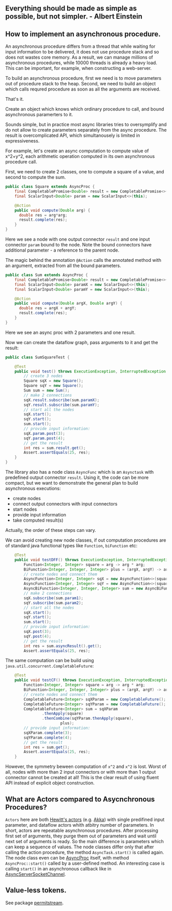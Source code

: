 Everything should be made as simple as possible, but not simpler. - Albert Einstein
------------------- 

How to implement an asynchronous procedure.
------------------------------------------
An asynchronous procedure differs from a thread that while waiting for input information to be delivered, 
it does not use procedure stack and so does not wastes core memory. 
As a result, we can manage millions of asynchronous procedures,
while 10000 threads is already a heavy load. This can be important, for example, when constructing a web-server.

To build an asynchronous procedure, first we need is to move parameters out of procedure stack to the heap.
Second, we need to build an object which calls requred procedure as soon as all the arguments are received.

That's it.

Create an object which knows which ordinary procedure to call, and bound asynchronous paramerters to it.

Sounds simple, but in practice most async libraries tries to oversymplify and do not allow to create parameters separately from
the async procedure. The result is overcomplicated API, which simultanousely is limited in expressiveness.

For example, let's create an async computation to compute value of x^2+y^2, each arithmetic operation computed in its own asynchronous procedure call.

First, we need to create 2 classes, one to compute a square of a value, and second to compute the sum.


```java
public class Square extends AsyncProc {
    final CompletablePromise<Double> result = new CompletablePromise<>();
    final ScalarInput<Double> param = new ScalarInput<>(this);

    @Action
    public void compute(Double arg) {
      double res = arg*arg;
      result.complete(res);
    }
}
```
Here we see a node with one output connector `result` and one input connector `param` bound to the node.
Note the bound connectors have additional parameter - a reference to the parent node.

The magic behind the annotation `@Action` calls the annotated method with an argument, extracted from all the bound parameters.

```java
public class Sum extends AsyncProc {
    final CompletablePromise<Double> result = new CompletablePromise<>();
    final ScalarInput<Double> paramX = new ScalarInput<>(this);
    final ScalarInput<Double> paramY = new ScalarInput<>(this);

    @Action
    public void compute(Double argX, Double argY) {
      double res = argX + argY;
      result.complete(res);
    }
}
```
Here we see an async proc with 2 parameters and one result.

Now we can create the dataflow graph, pass arguments to it and get the result:

```java
public class SumSquareTest {

    @Test
    public void test() throws ExecutionException, InterruptedException {
        // create 3 nodes
        Square sqX = new Square();
        Square sqY = new Square();
        Sum sum = new Sum();
        // make 2 connections
        sqX.result.subscribe(sum.paramX);
        sqY.result.subscribe(sum.paramY);
        // start all the nodes
        sqX.start();
        sqY.start();
        sum.start();
        // provide input information:
        sqX.param.post(3);
        sqY.param.post(4);
        // get the result
        int res = sum.result.get();
        Assert.assertEquals(25, res);
    }
}
``` 

 The library also has a node class `AsyncFunc` which is an `Asynctask` with predefined output connector `result`.
 Using it, the code can be more compact, but we want to demonstrate the general plan to build asynchronous executions:
 
 - create nodes
 - connect output connectors with input connectors
 - start nodes
 - provide input information
 - take computed result(s)
 
Actually, the order of these steps can vary.

We can avoid creating new node classes, if out computation procedures are of standard java functional types like `Function`, 
`biFunction` etc:

```java
    @Test
    public void testDFF() throws ExecutionException, InterruptedException {
        Function<Integer, Integer> square = arg -> arg * arg;
        BiFunction<Integer, Integer, Integer> plus = (argX, argY) -> argX + argY;
        // create nodes and connect them
        AsyncFunction<Integer, Integer> sqX = new AsyncFunction<>(square);
        AsyncFunction<Integer, Integer> sqY = new AsyncFunction<>(square);
        AsyncBiFunction<Integer, Integer, Integer> sum = new AsyncBiFunction<Integer, Integer, Integer>(plus);
        // make 2 connections
        sqX.subscribe(sum.param1);
        sqY.subscribe(sum.param2);
        // start all the nodes
        sqX.start();
        sqY.start();
        sum.start();
        // provide input information:
        sqX.post(3);
        sqY.post(4);
        // get the result
        int res = sum.asyncResult().get();
        Assert.assertEquals(25, res);
```
The same computation can be build using `java.util.concurrent.CompletableFuture`:

```java
    @Test
    public void testCF() throws ExecutionException, InterruptedException {
        Function<Integer, Integer> square = arg -> arg * arg;
        BiFunction<Integer, Integer, Integer> plus = (argX, argY) -> argX + argY;
        // create nodes and connect them
        CompletableFuture<Integer> sqXParam = new CompletableFuture();
        CompletableFuture<Integer> sqYParam = new CompletableFuture();
        CompletableFuture<Integer> sum = sqXParam
                .thenApply(square)
                .thenCombine(sqYParam.thenApply(square),
                        plus);
        // provide input information:
        sqXParam.complete(3);
        sqYParam.complete(4);
        // get the result
        int res = sum.get();
        Assert.assertEquals(25, res);
    }
```

However, the symmetry beween computation of `x^2` and `x^2` is lost.
Worst of all, nodes with more than 2 input connectors or with more than 1 output connector cannot be created at all!
This is the clear result of using fluent API instead of explicit object construction.

What are Actors compared to Asycnchronous Procedures?
----------------------------------------------------
`Actors` here are both [Hewitt's actors](https://en.wikipedia.org/wiki/Actor_model) (e.g. [Akka](https://akka.io/)) 
with single predifined input parameter, and dataflow actors whith atbitry number of parameters. 
In short, actors are repeatable asynchronous procedures. 
After processing first set of arguments, they purge them out of parameters and wait until next set of arguments is ready.
So the main difference is parameters which can keep a sequence of values. The node classes differ only that after calling the action procedure,
the method `AsyncTask.start()` is called again. 
The node class even can be [AsyncProc](src/main/java/org/df4j/core/node/AsyncProc.java) itself, with method `AsyncProc::start()`
called by a user-defined method. 
An interesting case is calling `start()` in an asynchronous callback like in
 [AsyncServerSocketChannel](../df4j-nio2/src/main/java/org/df4j/nio2/net/AsyncServerSocketChannel.java).   

Value-less tokens.
-----------------
See package  [permitstream](src/main/java/org/df4j/core/connector/permitstream). 